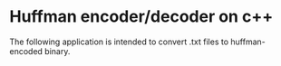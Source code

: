 # Huffman encoder/decoder on c++

The following application is intended to convert .txt files to huffman-encoded binary.

